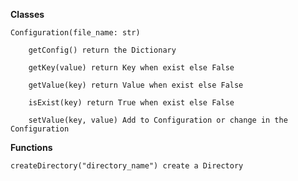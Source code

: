 **Classes**
    
    Configuration(file_name: str)
        
        getConfig() return the Dictionary
        
        getKey(value) return Key when exist else False
        
        getValue(key) return Value when exist else False
        
        isExist(key) return True when exist else False
        
        setValue(key, value) Add to Configuration or change in the Configuration    
        
**Functions**

    createDirectory("directory_name") create a Directory